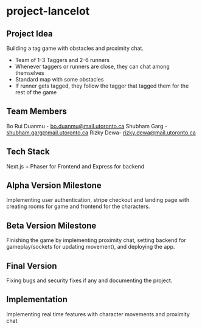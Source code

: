 # project-lancelot

## Project Idea

Building a tag game with obstacles and proximity chat. 

- Team of 1-3 Taggers and 2-6 runners
- Whenever taggers or runners are close, they can chat among themselves
- Standard map with some obstacles
- If runner gets tagged, they follow the tagger that tagged them for the rest of the game

## Team Members

Bo Rui Duanmu - bo.duanmu@mail.utoronto.ca
Shubham Garg - shubham.garg@mail.utoronto.ca
Rizky Dewa- rizky.dewa@mail.utoronto.ca

## Tech Stack

Next.js + Phaser for Frontend and Express for backend

## Alpha Version Milestone

Implementing user authentication, stripe checkout and landing page with creating rooms for game and frontend for the characters.

## Beta Version Milestone

Finishing the game by implementing proximity chat, setting backend for gameplay(sockets for updating movement), and deploying the app.

## Final Version

Fixing bugs and security fixes if any and documenting the project.

## Implementation

Implementing real time features with character movements and proximity chat
